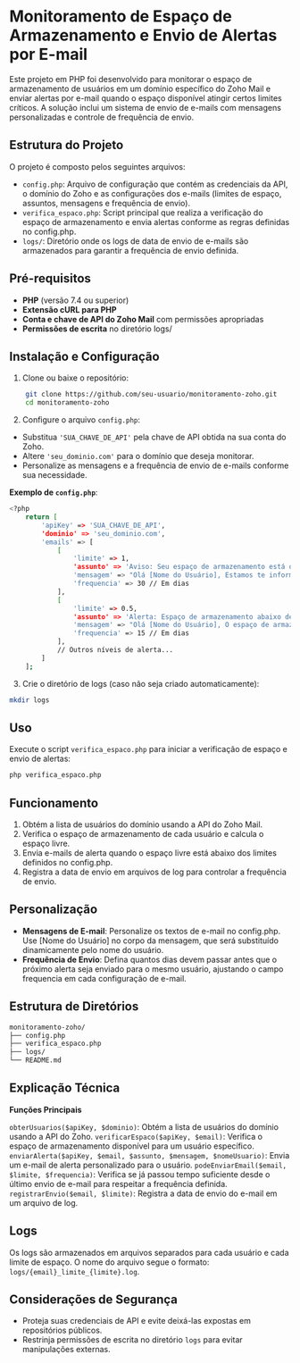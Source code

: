 # Monitoramento de Espaço de Armazenamento e Envio de Alertas por E-mail

Este projeto em PHP foi desenvolvido para monitorar o espaço de armazenamento de usuários em um domínio específico do Zoho Mail e enviar alertas por e-mail quando o espaço disponível atingir certos limites críticos. A solução inclui um sistema de envio de e-mails com mensagens personalizadas e controle de frequência de envio.

## Estrutura do Projeto

O projeto é composto pelos seguintes arquivos:

* `config.php`: Arquivo de configuração que contém as credenciais da API, o domínio do Zoho e as configurações dos e-mails (limites de espaço, assuntos, mensagens e frequência de envio).
* `verifica_espaco.php`: Script principal que realiza a verificação do espaço de armazenamento e envia alertas conforme as regras definidas no config.php.
* `logs/`: Diretório onde os logs de data de envio de e-mails são armazenados para garantir a frequência de envio definida.

## Pré-requisitos

* **PHP** (versão 7.4 ou superior)
* **Extensão cURL para PHP**
* **Conta e chave de API do Zoho Mail** com permissões apropriadas
* **Permissões de escrita** no diretório logs/

## Instalação e Configuração

1. Clone ou baixe o repositório:

```bash
    git clone https://github.com/seu-usuario/monitoramento-zoho.git
    cd monitoramento-zoho
```

2. Configure o arquivo `config.php`:

* Substitua `'SUA_CHAVE_DE_API'` pela chave de API obtida na sua conta do Zoho.
* Altere `'seu_dominio.com'` para o domínio que deseja monitorar.
* Personalize as mensagens e a frequência de envio de e-mails conforme sua necessidade.

**Exemplo de `config.php`**:

```bash
<?php
    return [
        'apiKey' => 'SUA_CHAVE_DE_API',
        'dominio' => 'seu_dominio.com',
        'emails' => [
            [
                'limite' => 1,
                'assunto' => 'Aviso: Seu espaço de armazenamento está quase cheio (menos de 1GB)',
                'mensagem' => "Olá [Nome do Usuário], Estamos te informando que seu espaço de armazenamento está com menos de 1GB disponível. Recomendamos que você faça uma revisão e apague ou transfira alguns arquivos para liberar mais espaço e garantir o funcionamento adequado da sua conta.",
                'frequencia' => 30 // Em dias
            ],
            [
                'limite' => 0.5,
                'assunto' => 'Alerta: Espaço de armazenamento abaixo de 500MB',
                'mensagem' => "Olá [Nome do Usuário], O espaço de armazenamento da sua conta está agora abaixo de 500MB. A continuidade do uso pode ser afetada em breve. Por favor, considere liberar espaço o mais rápido possível para evitar interrupções.",
                'frequencia' => 15 // Em dias
            ],
            // Outros níveis de alerta...
        ]
    ];
```

3. Crie o diretório de logs (caso não seja criado automaticamente):

```bash
mkdir logs
```

## Uso

Execute o script `verifica_espaco.php` para iniciar a verificação de espaço e envio de alertas:

```bash
php verifica_espaco.php
```

## Funcionamento

1. Obtém a lista de usuários do domínio usando a API do Zoho Mail.
2. Verifica o espaço de armazenamento de cada usuário e calcula o espaço livre.
3. Envia e-mails de alerta quando o espaço livre está abaixo dos limites definidos no config.php.
4. Registra a data de envio em arquivos de log para controlar a frequência de envio.

## Personalização

* **Mensagens de E-mail**: Personalize os textos de e-mail no config.php. Use [Nome do Usuário] no corpo da mensagem, que será substituído dinamicamente pelo nome do usuário.
* **Frequência de Envio**: Defina quantos dias devem passar antes que o próximo alerta seja enviado para o mesmo usuário, ajustando o campo frequencia em cada configuração de e-mail.

## Estrutura de Diretórios

```bash
monitoramento-zoho/
├── config.php
├── verifica_espaco.php
├── logs/
└── README.md
```

## Explicação Técnica

**Funções Principais**

`obterUsuarios($apiKey, $dominio)`: Obtém a lista de usuários do domínio usando a API do Zoho.
`verificarEspaco($apiKey, $email)`: Verifica o espaço de armazenamento disponível para um usuário específico.
`enviarAlerta($apiKey, $email, $assunto, $mensagem, $nomeUsuario)`: Envia um e-mail de alerta personalizado para o usuário.
`podeEnviarEmail($email, $limite, $frequencia)`: Verifica se já passou tempo suficiente desde o último envio de e-mail para respeitar a frequência definida.
`registrarEnvio($email, $limite)`: Registra a data de envio do e-mail em um arquivo de log.

## Logs

Os logs são armazenados em arquivos separados para cada usuário e cada limite de espaço. O nome do arquivo segue o formato: `logs/{email}_limite_{limite}.log`.

## Considerações de Segurança

* Proteja suas credenciais de API e evite deixá-las expostas em repositórios públicos.
* Restrinja permissões de escrita no diretório `logs` para evitar manipulações externas.